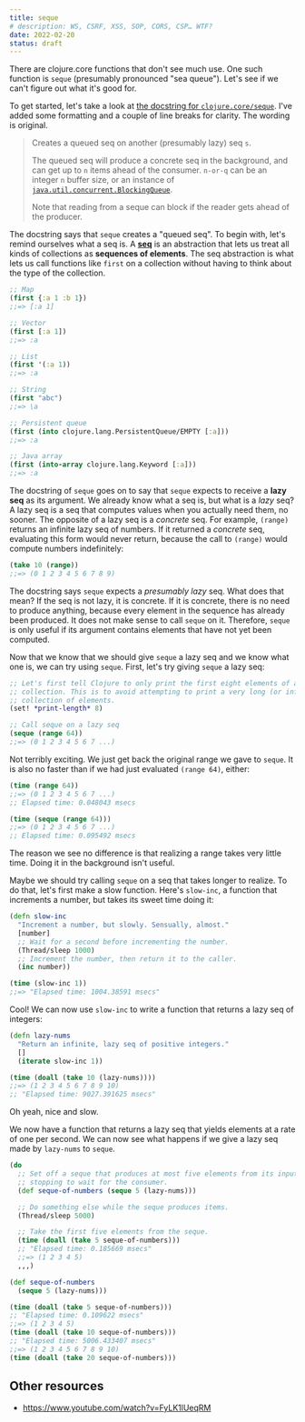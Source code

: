 ```yaml
---
title: seque
# description: WS, CSRF, XSS, SOP, CORS, CSP… WTF?
date: 2022-02-20
status: draft
---
```


There are clojure.core functions that don't see much use. One such function is `seque` (presumably pronounced "sea queue"). Let's see if we can't figure out what it's good for.

To get started, let's take a look at [the docstring for `clojure.core/seque`](https://clojure.github.io/clojure/clojure.core-api.html#clojure.core/seque). I've added some formatting and a couple of line breaks for clarity. The wording is original.

>Creates a queued seq on another (presumably lazy) seq `s`.
>
>The queued seq will produce a concrete seq in the background, and can get up to `n` items ahead of the consumer. `n-or-q` can be an integer `n` buffer size, or an instance of [`java.util.concurrent.BlockingQueue`](https://docs.oracle.com/en/java/javase/17/docs/api/java.base/java/util/concurrent/BlockingQueue.html).
>
>Note that reading from a seque can block if the reader gets ahead of the producer.

The docstring says that `seque` creates a "queued seq". To begin with, let's remind ourselves what a seq is. A [**seq**](https://clojure.org/reference/sequences) is an abstraction that lets us treat all kinds of collections as **sequences of elements**. The seq abstraction is what lets us call functions like `first` on a collection without having to think about the type of the collection.

```clojure
;; Map
(first {:a 1 :b 1})
;;=> [:a 1]

;; Vector
(first [:a 1])
;;=> :a

;; List
(first '(:a 1))
;;=> :a

;; String
(first "abc")
;;=> \a

;; Persistent queue
(first (into clojure.lang.PersistentQueue/EMPTY [:a]))
;;=> :a

;; Java array
(first (into-array clojure.lang.Keyword [:a]))
;;=> :a
```

The docstring of `seque` goes on to say that `seque` expects to receive a **lazy seq** as its argument. We already know what a seq is, but what is a *lazy* seq? A lazy seq is a seq that computes values when you actually need them, no sooner. The opposite of a lazy seq is a *concrete* seq. For example, `(range)` returns an infinite lazy seq of numbers. If it returned a *concrete* seq, evaluating this form would never return, because the call to `(range)` would compute numbers indefinitely:

```clojure
(take 10 (range))
;;=> (0 1 2 3 4 5 6 7 8 9)
```

The docstring says `seque` expects a *presumably lazy* seq. What does that mean? If the seq is not lazy, it is concrete. If it is concrete, there is no need to produce anything, because every element in the sequence has already been produced. It does not make sense to call `seque` on it. Therefore, `seque` is only useful if its argument contains elements that have not yet been computed.

<!-- The docstring says that `seque` creates a **queued seq**. What is a queued seq? -->

Now that we know that we should give `seque` a lazy seq and we know what one is, we can try using `seque`. First, let's try giving `seque` a lazy seq:

```clojure
;; Let's first tell Clojure to only print the first eight elements of a
;; collection. This is to avoid attempting to print a very long (or infinite)
;; collection of elements.
(set! *print-length* 8)

;; Call seque on a lazy seq
(seque (range 64))
;;=> (0 1 2 3 4 5 6 7 ...)
```

Not terribly exciting. We just get back the original range we gave to `seque`. It is also no faster than if we had just evaluated `(range 64)`, either:

```clojure
(time (range 64))
;;=> (0 1 2 3 4 5 6 7 ...)
;; Elapsed time: 0.048043 msecs

(time (seque (range 64)))
;;=> (0 1 2 3 4 5 6 7 ...)
;; Elapsed time: 0.095492 msecs
```

The reason we see no difference is that realizing a range takes very little time. Doing it in the background isn't useful.

Maybe we should try calling `seque` on a seq that takes longer to realize. To do that, let's first make a slow function. Here's `slow-inc`, a function that increments a number, but takes its sweet time doing it:

```clojure
(defn slow-inc
  "Increment a number, but slowly. Sensually, almost."
  [number]
  ;; Wait for a second before incrementing the number.
  (Thread/sleep 1000)
  ;; Increment the number, then return it to the caller.
  (inc number))

(time (slow-inc 1))
;;=> "Elapsed time: 1004.38591 msecs"
```

Cool! We can now use `slow-inc` to write a function that returns a lazy seq of integers:

```clojure
(defn lazy-nums
  "Return an infinite, lazy seq of positive integers."
  []
  (iterate slow-inc 1))

(time (doall (take 10 (lazy-nums))))
;;=> (1 2 3 4 5 6 7 8 9 10)
;; "Elapsed time: 9027.391625 msecs"
```

Oh yeah, nice and slow.

We now have a function that returns a lazy seq that yields elements at a rate of one per second. We can now see what happens if we give a lazy seq made by `lazy-nums` to `seque`.

```clojure
(do
  ;; Set off a seque that produces at most five elements from its input before
  ;; stopping to wait for the consumer.
  (def seque-of-numbers (seque 5 (lazy-nums)))

  ;; Do something else while the seque produces items.
  (Thread/sleep 5000)

  ;; Take the first five elements from the seque.
  (time (doall (take 5 seque-of-numbers)))
  ;; "Elapsed time: 0.185669 msecs"
  ;;=> (1 2 3 4 5)
  ,,,)
```


```clojure
(def seque-of-numbers
  (seque 5 (lazy-nums)))

(time (doall (take 5 seque-of-numbers)))
;; "Elapsed time: 0.109622 msecs"
;;=> (1 2 3 4 5)
(time (doall (take 10 seque-of-numbers)))
;; "Elapsed time: 5006.433407 msecs"
;;=> (1 2 3 4 5 6 7 8 9 10)
(time (doall (take 20 seque-of-numbers)))
```

## Other resources

- https://www.youtube.com/watch?v=FyLK1lUeqRM